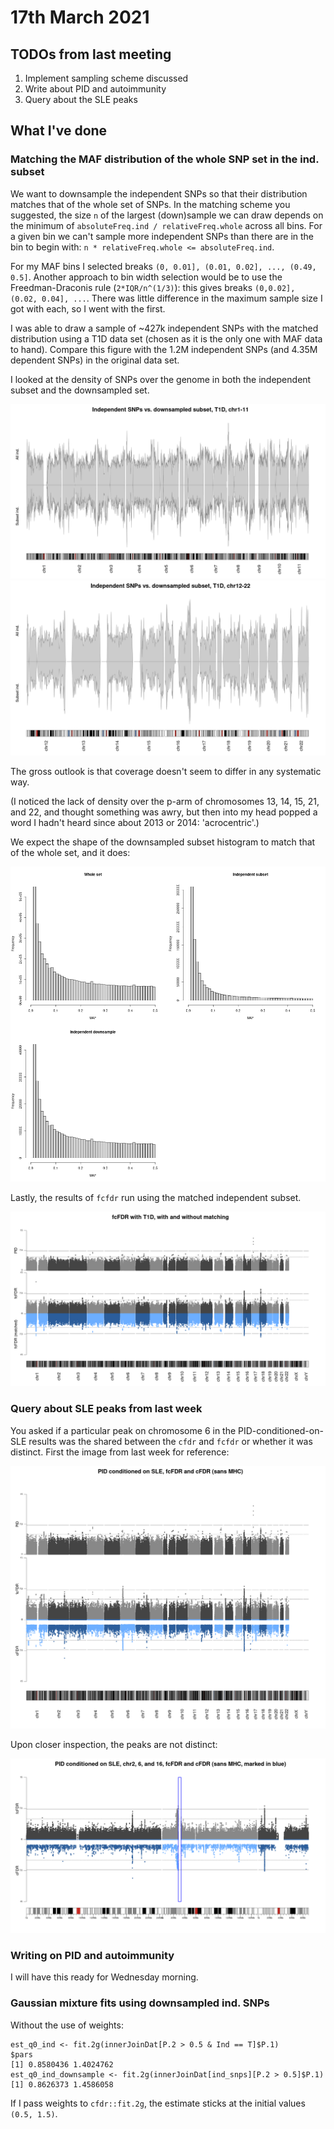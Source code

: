 # 17th March 2021

## TODOs from last meeting

1. Implement sampling scheme discussed
2. Write about PID and autoimmunity
3. Query about the SLE peaks

## What I've done

### Matching the MAF distribution of the whole SNP set in the ind. subset

We want to downsample the independent SNPs so that their distribution matches that of the whole set of SNPs. In the matching scheme you suggested, the size `n` of the largest (down)sample we can draw depends on the minimum of  `absoluteFreq.ind / relativeFreq.whole` across all bins. For a given bin we can't sample more independent SNPs than there are in the bin to begin with: `n * relativeFreq.whole <= absoluteFreq.ind`.

For my MAF bins I selected breaks `(0, 0.01], (0.01, 0.02], ..., (0.49, 0.5]`. Another approach to bin width selection would be to use the Freedman-Draconis rule (`2*IQR/n^(1/3)`): this gives breaks `(0,0.02], (0.02, 0.04], ...`. There was little difference in the maximum sample size I got with each, so I went with the first.

I was able to draw a sample of ~427k independent SNPs with the matched distribution using a T1D data set (chosen as it is the only one with MAF data to hand). Compare this figure with the 1.2M independent SNPs (and 4.35M dependent SNPs) in the original data set. 

I looked at the density of SNPs over the genome in both the independent subset and the downsampled set.

![](/images/170321/t1d_matched_maf_independentSNPs_only_density_chr1_11.png)
![](/images/170321/t1d_matched_maf_independentSNPs_only_density_chr12_22.png)

The gross outlook is that coverage doesn't seem to differ in any systematic way.

(I noticed the lack of density over the p-arm of chromosomes 13, 14, 15, 21, and 22, and thought something was awry, but then into my head popped a word I hadn't heard since about 2013 or 2014: 'acrocentric'.)

We expect the shape of the downsampled subset histogram to match that of the whole set, and it does:

![](/images/170321/downsampling_histograms.png)

Lastly, the results of `fcfdr` run using the matched independent subset. 

![](/images/170321/t1d_matched_maf.png)

### Query about SLE peaks from last week

You asked if a particular peak on chromosome 6 in the PID-conditioned-on-SLE results was the shared between the `cfdr` and `fcfdr` or whether it was distinct. First the image from last week for reference:

![](/images/100321/sle_pid_backToBack_threeTrack.png)

Upon closer inspection, the peaks are not distinct:   
 
![](/images/100321/sle_pid_backToBack_chr2_6_16.png)

### Writing on PID and autoimmunity

I will have this ready for Wednesday morning.

### Gaussian mixture fits using downsampled ind. SNPs

Without the use of weights:

```
est_q0_ind <- fit.2g(innerJoinDat[P.2 > 0.5 & Ind == T]$P.1)
$pars
[1] 0.8580436 1.4024762
est_q0_ind_downsample <- fit.2g(innerJoinDat[ind_snps][P.2 > 0.5]$P.1)
[1] 0.8626373 1.4586058
```

If I pass weights to `cfdr::fit.2g`, the estimate sticks at the initial values `(0.5, 1.5)`. 

